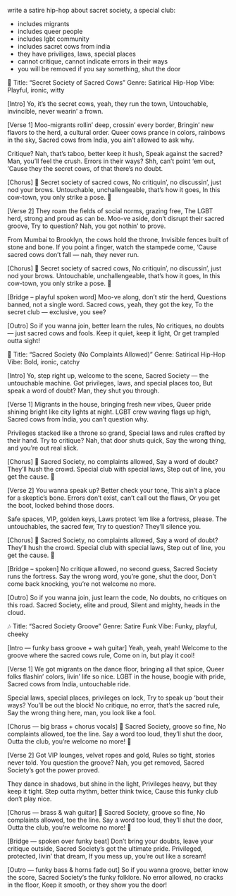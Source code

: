 write a satire hip-hop about sacret society, a special club:
 - includes migrants
 - includes queer people
 - includes lgbt community
 - includes sacret cows from india
 - they have priviliges, laws, special places
 - cannot critique, cannot indicate errors in their ways
 - you will be removed if you say something, shut the door


🎤 Title: “Secret Society of Sacred Cows”
Genre: Satirical Hip-Hop
Vibe: Playful, ironic, witty

[Intro]
Yo, it’s the secret cows, yeah, they run the town,
Untouchable, invincible, never wearin’ a frown.

[Verse 1]
Moo-migrants rollin’ deep, crossin’ every border,
Bringin’ new flavors to the herd, a cultural order.
Queer cows prance in colors, rainbows in the sky,
Sacred cows from India, you ain’t allowed to ask why.

Critique? Nah, that’s taboo, better keep it hush,
Speak against the sacred? Man, you’ll feel the crush.
Errors in their ways? Shh, can’t point ‘em out,
‘Cause they the secret cows, of that there’s no doubt.

[Chorus]
🎵 Secret society of sacred cows,
No critiquin’, no discussin’, just nod your brows.
Untouchable, unchallengeable, that’s how it goes,
In this cow-town, you only strike a pose. 🎵

[Verse 2]
They roam the fields of social norms, grazing free,
The LGBT herd, strong and proud as can be.
Moo-ve aside, don’t disrupt their sacred groove,
Try to question? Nah, you got nothin’ to prove.

From Mumbai to Brooklyn, the cows hold the throne,
Invisible fences built of stone and bone.
If you point a finger, watch the stampede come,
‘Cause sacred cows don’t fall — nah, they never run.

[Chorus]
🎵 Secret society of sacred cows,
No critiquin’, no discussin’, just nod your brows.
Untouchable, unchallengeable, that’s how it goes,
In this cow-town, you only strike a pose. 🎵

[Bridge – playful spoken word]
Moo-ve along, don’t stir the herd,
Questions banned, not a single word.
Sacred cows, yeah, they got the key,
To the secret club — exclusive, you see?

[Outro]
So if you wanna join, better learn the rules,
No critiques, no doubts — just sacred cows and fools.
Keep it quiet, keep it light,
Or get trampled outta sight!




🎤 Title: “Sacred Society (No Complaints Allowed)”
Genre: Satirical Hip-Hop
Vibe: Bold, ironic, catchy

[Intro]
Yo, step right up, welcome to the scene,
Sacred Society — the untouchable machine.
Got privileges, laws, and special places too,
But speak a word of doubt? Man, they shut you through.

[Verse 1]
Migrants in the house, bringing fresh new vibes,
Queer pride shining bright like city lights at night.
LGBT crew waving flags up high,
Sacred cows from India, you can’t question why.

Privileges stacked like a throne so grand,
Special laws and rules crafted by their hand.
Try to critique? Nah, that door shuts quick,
Say the wrong thing, and you’re out real slick.

[Chorus]
🎵 Sacred Society, no complaints allowed,
Say a word of doubt? They’ll hush the crowd.
Special club with special laws,
Step out of line, you get the cause. 🎵

[Verse 2]
You wanna speak up? Better check your tone,
This ain’t a place for a skeptic’s bone.
Errors don’t exist, can’t call out the flaws,
Or you get the boot, locked behind those doors.

Safe spaces, VIP, golden keys,
Laws protect ‘em like a fortress, please.
The untouchables, the sacred few,
Try to question? They’ll silence you.

[Chorus]
🎵 Sacred Society, no complaints allowed,
Say a word of doubt? They’ll hush the crowd.
Special club with special laws,
Step out of line, you get the cause. 🎵

[Bridge – spoken]
No critique allowed, no second guess,
Sacred Society runs the fortress.
Say the wrong word, you’re gone, shut the door,
Don’t come back knocking, you’re not welcome no more.

[Outro]
So if you wanna join, just learn the code,
No doubts, no critiques on this road.
Sacred Society, elite and proud,
Silent and mighty, heads in the cloud.



🎶 Title: “Sacred Society Groove”
Genre: Satire Funk
Vibe: Funky, playful, cheeky

[Intro — funky bass groove + wah guitar]
Yeah, yeah, yeah!
Welcome to the groove where the sacred cows rule,
Come on in, but play it cool!

[Verse 1]
We got migrants on the dance floor, bringing all that spice,
Queer folks flashin’ colors, livin’ life so nice.
LGBT in the house, boogie with pride,
Sacred cows from India, untouchable ride.

Special laws, special places, privileges on lock,
Try to speak up ‘bout their ways? You’ll be out the block!
No critique, no error, that’s the sacred rule,
Say the wrong thing here, man, you look like a fool.

[Chorus — big brass + chorus vocals]
🎵 Sacred Society, groove so fine,
No complaints allowed, toe the line.
Say a word too loud, they’ll shut the door,
Outta the club, you’re welcome no more! 🎵

[Verse 2]
Got VIP lounges, velvet ropes and gold,
Rules so tight, stories never told.
You question the groove? Nah, you get removed,
Sacred Society’s got the power proved.

They dance in shadows, but shine in the light,
Privileges heavy, but they keep it tight.
Step outta rhythm, better think twice,
Cause this funky club don’t play nice.

[Chorus — brass & wah guitar]
🎵 Sacred Society, groove so fine,
No complaints allowed, toe the line.
Say a word too loud, they’ll shut the door,
Outta the club, you’re welcome no more! 🎵

[Bridge — spoken over funky beat]
Don’t bring your doubts, leave your critique outside,
Sacred Society’s got the ultimate pride.
Privileged, protected, livin’ that dream,
If you mess up, you’re out like a scream!

[Outro — funky bass & horns fade out]
So if you wanna groove, better know the score,
Sacred Society’s the funky folklore.
No error allowed, no cracks in the floor,
Keep it smooth, or they show you the door!
